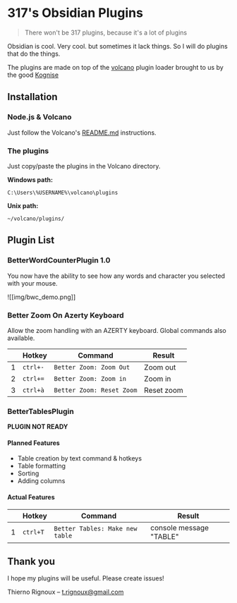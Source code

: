 # 317's Obsidian Plugins
> There won't be 317 plugins, because it's a lot of plugins


Obsidian is cool. Very cool. but sometimes it lack things. So I will do plugins that do the things. 

The plugins are made on top of the [volcano](https://github.com/kognise/volcano) plugin loader brought to us by the good [Kognise](https://github.com/kognise)



## Installation

### Node.js & Volcano
Just follow the Volcano's [README.md](https://github.com/kognise/volcano/blob/232eaffb6883e6117c7475062dcd891d6a0e14b6/README.md) instructions.


### The plugins
Just copy/paste the plugins in the Volcano directory.

**Windows path:**
```
C:\Users\%USERNAME%\volcano\plugins
```

**Unix path:**
```
~/volcano/plugins/
```



## Plugin List

### BetterWordCounterPlugin 1.0
You now have the ability to see how any words and character you selected with your mouse.

![[img/bwc_demo.png]]

### Better Zoom On Azerty Keyboard

Allow the zoom handling with an AZERTY keyboard. Global commands also available.

||Hotkey|Command|Result|
|--|----|---|----|
|1 |`ctrl+-`|`Better Zoom: Zoom Out`|Zoom out|
|2 |`ctrl+=`|`Better Zoom: Zoom in`|Zoom in|
|3 |`ctrl+à`|`Better Zoom: Reset Zoom`|Reset zoom|


### BetterTablesPlugin
**PLUGIN NOT READY**

#### Planned Features
- Table creation by text command & hotkeys
- Table formatting
- Sorting
- Adding columns

#### Actual Features

||Hotkey|Command|Result|
|--|-|----|----|
|1 |`ctrl+T`|`Better Tables: Make new table`|console message "TABLE"|


## Thank you

I hope my plugins will be useful. Please create issues!

Thierno Rignoux – t.rignoux@gmail.com



